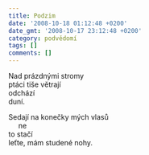 ```yaml
---
title: Podzim
date: '2008-10-18 01:12:48 +0200'
date_gmt: '2008-10-17 23:12:48 +0200'
category: podvědomí
tags: []
comments: []
---
```

<p>Nad prázdnými stromy<br />
ptáci tiše větrají<br />
odchází<br />
duní.</p>
<p>Sedají na konečky mých vlasů<br />
&nbsp;&nbsp;&nbsp;&nbsp;&nbsp;ne<br />
to stačí<br />
leťte, mám studené nohy.</p>
